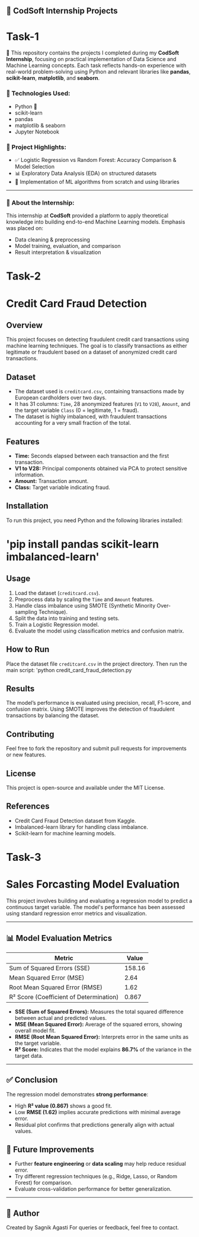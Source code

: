 

## 📂 CodSoft Internship Projects
# Task-1
🚀 This repository contains the projects I completed during my **CodSoft Internship**, focusing on practical implementation of Data Science and Machine Learning concepts. Each task reflects hands-on experience with real-world problem-solving using Python and relevant libraries like **pandas**, **scikit-learn**, **matplotlib**, and **seaborn**.

### 🔧 Technologies Used:
- Python 🐍
- scikit-learn
- pandas
- matplotlib & seaborn
- Jupyter Notebook

### 📁 Project Highlights:
- ✅ Logistic Regression vs Random Forest: Accuracy Comparison & Model Selection
- 📊 Exploratory Data Analysis (EDA) on structured datasets
- 🧠 Implementation of ML algorithms from scratch and using libraries

---

### 📌 About the Internship:
This internship at **CodSoft** provided a platform to apply theoretical knowledge into building end-to-end Machine Learning models. Emphasis was placed on:
- Data cleaning & preprocessing
- Model training, evaluation, and comparison
- Result interpretation & visualization

# Task-2
# Credit Card Fraud Detection

## Overview
This project focuses on detecting fraudulent credit card transactions using machine learning techniques. The goal is to classify transactions as either legitimate or fraudulent based on a dataset of anonymized credit card transactions.

## Dataset
- The dataset used is `creditcard.csv`, containing transactions made by European cardholders over two days.
- It has 31 columns: `Time`, 28 anonymized features (`V1` to `V28`), `Amount`, and the target variable `Class` (0 = legitimate, 1 = fraud).
- The dataset is highly imbalanced, with fraudulent transactions accounting for a very small fraction of the total.

## Features
- **Time:** Seconds elapsed between each transaction and the first transaction.
- **V1 to V28:** Principal components obtained via PCA to protect sensitive information.
- **Amount:** Transaction amount.
- **Class:** Target variable indicating fraud.

## Installation
To run this project, you need Python and the following libraries installed:
# 'pip install pandas scikit-learn imbalanced-learn'

## Usage
1. Load the dataset (`creditcard.csv`).
2. Preprocess data by scaling the `Time` and `Amount` features.
3. Handle class imbalance using SMOTE (Synthetic Minority Over-sampling Technique).
4. Split the data into training and testing sets.
5. Train a Logistic Regression model.
6. Evaluate the model using classification metrics and confusion matrix.

## How to Run
Place the dataset file `creditcard.csv` in the project directory. Then run the main script:
'python credit_card_fraud_detection.py

## Results
The model’s performance is evaluated using precision, recall, F1-score, and confusion matrix. Using SMOTE improves the detection of fraudulent transactions by balancing the dataset.

## Contributing
Feel free to fork the repository and submit pull requests for improvements or new features.

## License
This project is open-source and available under the MIT License.

## References
- Credit Card Fraud Detection dataset from Kaggle.
- Imbalanced-learn library for handling class imbalance.
- Scikit-learn for machine learning models.

# Task-3
# Sales Forcasting Model Evaluation

This project involves building and evaluating a regression model to predict a continuous target variable. The model's performance has been assessed using standard regression error metrics and visualization.

---

## 📊 Model Evaluation Metrics

| Metric                        | Value                 |
|------------------------------|-----------------------|
| Sum of Squared Errors (SSE)  | 158.16                |
| Mean Squared Error (MSE)     | 2.64                  |
| Root Mean Squared Error (RMSE)| 1.62                 |
| R² Score (Coefficient of Determination) | 0.867     |

- **SSE (Sum of Squared Errors):** Measures the total squared difference between actual and predicted values.
- **MSE (Mean Squared Error):** Average of the squared errors, showing overall model fit.
- **RMSE (Root Mean Squared Error):** Interprets error in the same units as the target variable.
- **R² Score:** Indicates that the model explains **86.7%** of the variance in the target data.

---


## ✅ Conclusion

The regression model demonstrates **strong performance**:

- High **R² value (0.867)** shows a good fit.
- Low **RMSE (1.62)** implies accurate predictions with minimal average error.
- Residual plot confirms that predictions generally align with actual values.



## 🚀 Future Improvements

- Further **feature engineering** or **data scaling** may help reduce residual error.
- Try different regression techniques (e.g., Ridge, Lasso, or Random Forest) for comparison.
- Evaluate cross-validation performance for better generalization.

---


## 🧠 Author

Created by Sagnik Agasti
For queries or feedback, feel free to contact.






